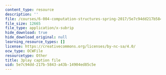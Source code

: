 ```yaml
---
content_type: resource
description: ''
file: /courses/6-004-computation-structures-spring-2017/5e7c94dd217b5843a43b14904ed85c5e_F5-87RM_zHA.vtt
file_size: 12665
file_type: application/x-subrip
hide_download: true
hide_download_original: null
learning_resource_types: []
license: https://creativecommons.org/licenses/by-nc-sa/4.0/
ocw_type: OCWFile
resourcetype: Other
title: 3play caption file
uid: 5e7c94dd-217b-5843-a43b-14904ed85c5e
---
```

